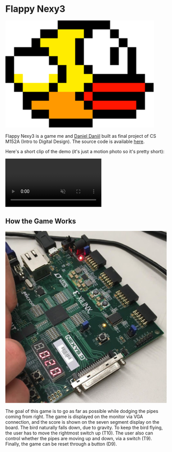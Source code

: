 # Flappy Nexy3

![flappy bird](https://github.com/ioneone/UCLA-CS-M152A/blob/master/lab%204/bird.png?raw=true)

Flappy Nexy3 is a game me and <a href="https://www.linkedin.com/in/dcdaniil/">Daniel Daniil</a>
built as final project of CS M152A 
(Intro to Digital Design). The source code is 
available <a href="https://github.com/ioneone/UCLA-CS-M152A/tree/master/lab%204" target="_blank">here</a>.

Here's a short clip of the demo (it's just a motion photo so it's pretty short):

<video autoplay loop muted control><source src="https://github.com/ioneone/UCLA-CS-M152A/blob/master/lab%204/flappy.mp4?raw=true" type="video/mp4"></video>

## How the Game Works

![board](https://github.com/ioneone/UCLA-CS-M152A/blob/master/lab%204/board.png?raw=true)

The goal of this game is to go as far as possible 
while dodging the pipes coming from right. 
The game is displayed on the monitor via VGA 
connection, and the score is shown on the seven 
segment display on the board. The bird 
naturally falls down, due to gravity. To 
keep the bird flying, the user has to move 
the rightmost switch up (T10). The user also 
can control whether the pipes are moving up
and down, via a switch (T9). Finally, the game 
can be reset through a button (D9).
